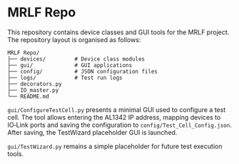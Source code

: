 # MRLF Repo

This repository contains device classes and GUI tools for the MRLF project. The repository layout is organised as follows:

```
MRLF Repo/
├── devices/         # Device class modules
├── gui/             # GUI applications
├── config/          # JSON configuration files
├── logs/            # Test run logs
├── decorators.py
├── IO_master.py
└── README.md
```

`gui/ConfigureTestCell.py` presents a minimal GUI used to configure a test cell. The tool allows entering the AL1342 IP address, mapping devices to IO‑Link ports and saving the configuration to `config/Test_Cell_Config.json`. After saving, the TestWizard placeholder GUI is launched.

`gui/TestWizard.py` remains a simple placeholder for future test execution tools.

